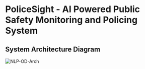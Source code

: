 # PoliceSight - AI Powered Public Safety Monitoring and Policing System

## System Architecture Diagram
![NLP-OD-Arch](https://user-images.githubusercontent.com/36796068/201529723-acf6865d-c01e-4a16-8439-b35a676e3003.png)
